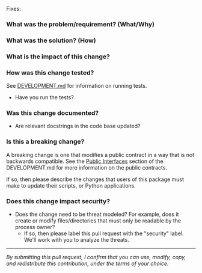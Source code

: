 Fixes: *<insert link to GitHub issue here>*

### What was the problem/requirement? (What/Why)

### What was the solution? (How)

### What is the impact of this change?

### How was this change tested?

See [DEVELOPMENT.md](https://github.com/OpenJobDescription/openjd-cli/blob/mainline/DEVELOPMENT.md#testing) for information on running tests.

- Have you run the tests?

### Was this change documented?

- Are relevant docstrings in the code base updated?

### Is this a breaking change?

A breaking change is one that modifies a public contract in a way that is not backwards compatible. See the
[Public Interfaces](https://github.com/OpenJobDescription/openjd-cli/blob/mainline/DEVELOPMENT.md#the-packages-public-interface) section
of the DEVELOPMENT.md for more information on the public contracts.

If so, then please describe the changes that users of this package must make to update their scripts, or Python applications.

### Does this change impact security?

- Does the change need to be threat modeled? For example, does it create or modify files/directories that must only be readable by the process owner?
    - If so, then please label this pull request with the "security" label. We'll work with you to analyze the threats.

----

*By submitting this pull request, I confirm that you can use, modify, copy, and redistribute this contribution, under the terms of your choice.*